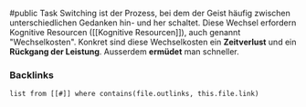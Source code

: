 #public
Task Switching ist der Prozess, bei dem der Geist häufig zwischen unterschiedlichen Gedanken hin- und her schaltet. Diese Wechsel erfordern Kognitive Resourcen ([[Kognitive Resourcen]]), auch genannt "Wechselkosten". Konkret sind diese Wechselkosten ein **Zeitverlust** und ein **Rückgang der Leistung**. Ausserdem **ermüdet** man schneller. 

### Backlinks
```dataview 
list from [[#]] where contains(file.outlinks, this.file.link)
```

